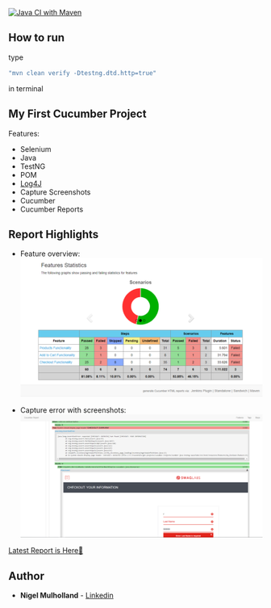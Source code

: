 [![Java CI with Maven](https://github.com/youvegotnigel/cucmber-java-testng-saucelabs/actions/workflows/maven.yml/badge.svg?branch=master)](https://github.com/youvegotnigel/cucmber-java-testng-saucelabs/actions/workflows/maven.yml)

## How to run

type
```bash
"mvn clean verify -Dtestng.dtd.http=true"
```
in terminal

## My First Cucumber Project

Features:
* Selenium
* Java
* TestNG
* POM
* [Log4J](https://logging.apache.org/log4j/1.2/apidocs/org/apache/log4j/PatternLayout.html)
* Capture Screenshots
* Cucumber
* Cucumber Reports


## Report Highlights

* Feature overview:
  <br>
    ![feature overview](./.README/image1.PNG)


* Capture error with screenshots:
  <br>
    ![steps page](./.README/image2.PNG)

[Latest Report is Here🙂](https://youvegotnigel.github.io/cucmber-java-testng-saucelabs/)

## Author
* **Nigel Mulholland** - [Linkedin](https://www.linkedin.com/in/nigel-mulholland/) 